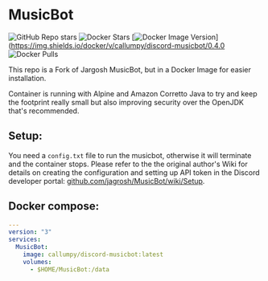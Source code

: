 # MusicBot

![GitHub Repo stars](https://img.shields.io/github/stars/callumpy/discord-musicbot-docker)
![Docker Stars](https://img.shields.io/docker/stars/callumpy/discord-musicbot)
[![Docker Image Version](https://img.shields.io/docker/v/callumpy/discord-musicbot?sort=date)](https://img.shields.io/docker/v/callumpy/discord-musicbot/0.4.0
![Docker Pulls](https://img.shields.io/docker/pulls/callumpy/discord-musicbot)

This repo is a Fork of Jargosh MusicBot, but in a Docker Image for easier installation.

Container is running with Alpine and Amazon Corretto Java to try and keep the footprint really small but also improving security over the OpenJDK that's recommended. 

## Setup:

You need a `config.txt` file to run the musicbot, otherwise it will terminate and the container stops. 
Please refer to the the original author's Wiki for details on creating the configuration and setting up API token in the Discord developer portal: [github.com/jagrosh/MusicBot/wiki/Setup](https://github.com/jagrosh/MusicBot/wiki/Setup).

## Docker compose:

````yaml
---
version: "3"
services:
  MusicBot:
    image: callumpy/discord-musicbot:latest
    volumes:
      - $HOME/MusicBot:/data
````
